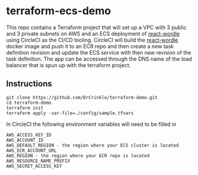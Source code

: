 # terraform-ecs-demo
This repo contains a Terraform project that will set up a VPC with 3 public and 3 private subnets on AWS and an ECS deployment of [react-wordle](https://github.com/cwackerfuss/react-wordle) using CircleCI as the CI/CD tooling. CircleCI will build the [react-wordle](https://github.com/cwackerfuss/react-wordle) docker image and push it to an ECR repo and then create a new task definition revision and update the ECS service with then new revision of the task definition. The app can be accessed through the DNS name of the load balancer that is spun up with the terraform project.

## Instructions

```
git clone https://github.com/DrCrinkle/terraform-demo.git
cd terraform-demo
terraform init
terraform apply -var-file=./config/sample.tfvars
```

In CircleCI the following environment variables will need to be filled in
```
AWS_ACCESS_KEY_ID
AWS_ACCOUNT_ID
AWS_DEFAULT_REGION - the region where your ECS cluster is located
AWS_ECR_ACCOUNT_URL
AWS_REGION - the region where your ECR repo is located
AWS_RESOURCE_NAME_PREFIX
AWS_SECRET_ACCESS_KEY
```
